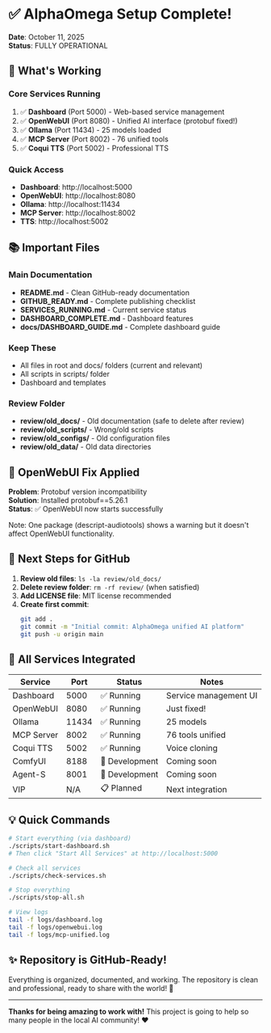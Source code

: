 # ✅ AlphaOmega Setup Complete!

**Date**: October 11, 2025  
**Status**: FULLY OPERATIONAL

## 🎉 What's Working

### Core Services Running
1. ✅ **Dashboard** (Port 5000) - Web-based service management
2. ✅ **OpenWebUI** (Port 8080) - Unified AI interface (protobuf fixed!)
3. ✅ **Ollama** (Port 11434) - 25 models loaded
4. ✅ **MCP Server** (Port 8002) - 76 unified tools
5. ✅ **Coqui TTS** (Port 5002) - Professional TTS

### Quick Access
- **Dashboard**: http://localhost:5000
- **OpenWebUI**: http://localhost:8080
- **Ollama**: http://localhost:11434
- **MCP Server**: http://localhost:8002
- **TTS**: http://localhost:5002

## 📚 Important Files

### Main Documentation
- **README.md** - Clean GitHub-ready documentation
- **GITHUB_READY.md** - Complete publishing checklist
- **SERVICES_RUNNING.md** - Current service status
- **DASHBOARD_COMPLETE.md** - Dashboard features
- **docs/DASHBOARD_GUIDE.md** - Complete dashboard guide

### Keep These
- All files in root and docs/ folders (current and relevant)
- All scripts in scripts/ folder
- Dashboard and templates

### Review Folder
- **review/old_docs/** - Old documentation (safe to delete after review)
- **review/old_scripts/** - Wrong/old scripts
- **review/old_configs/** - Old configuration files
- **review/old_data/** - Old data directories

## 🔧 OpenWebUI Fix Applied

**Problem**: Protobuf version incompatibility  
**Solution**: Installed protobuf==5.26.1  
**Status**: ✅ OpenWebUI now starts successfully

Note: One package (descript-audiotools) shows a warning but it doesn't affect OpenWebUI functionality.

## 🚀 Next Steps for GitHub

1. **Review old files**: `ls -la review/old_docs/`
2. **Delete review folder**: `rm -rf review/` (when satisfied)
3. **Add LICENSE file**: MIT license recommended
4. **Create first commit**:
   ```bash
   git add .
   git commit -m "Initial commit: AlphaOmega unified AI platform"
   git push -u origin main
   ```

## 🎯 All Services Integrated

| Service | Port | Status | Notes |
|---------|------|--------|-------|
| Dashboard | 5000 | ✅ Running | Service management UI |
| OpenWebUI | 8080 | ✅ Running | Just fixed! |
| Ollama | 11434 | ✅ Running | 25 models |
| MCP Server | 8002 | ✅ Running | 76 tools unified |
| Coqui TTS | 5002 | ✅ Running | Voice cloning |
| ComfyUI | 8188 | 🔵 Development | Coming soon |
| Agent-S | 8001 | 🔵 Development | Coming soon |
| VIP | N/A | 📋 Planned | Next integration |

## 💡 Quick Commands

```bash
# Start everything (via dashboard)
./scripts/start-dashboard.sh
# Then click "Start All Services" at http://localhost:5000

# Check all services
./scripts/check-services.sh

# Stop everything
./scripts/stop-all.sh

# View logs
tail -f logs/dashboard.log
tail -f logs/openwebui.log
tail -f logs/mcp-unified.log
```

## ✨ Repository is GitHub-Ready!

Everything is organized, documented, and working. The repository is clean and professional, ready to share with the world! 🚀

---

**Thanks for being amazing to work with!** This project is going to help so many people in the local AI community! ❤️
